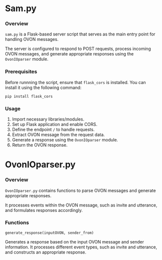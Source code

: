 # Sam.py

### Overview
`sam.py` is a Flask-based server script that serves as the main entry point for handling OVON messages. 

The server is configured to respond to POST requests, process incoming OVON messages, and generate appropriate responses using the `OvonIOparser` module.

### Prerequisites 
Before runnning the script, ensure that `flask_cors` is installed. You can install it using the following command:
```
pip install flask_cors
```

### Usage 
1. Import necessary libraries/modules.
2. Set up Flask application and enable CORS.
3. Define the endpoint `/` to handle requests.
4. Extract OVON message from the request data.
5. Generate a response using the `OvonIOparser` module.
6. Return the OVON response.

# OvonIOparser.py

### Overview
`OvonIOparser.py` contains functions to parse OVON messages and generate appropriate responses.

It processes events within the OVON message, such as invite and utterance, and formulates responses accordingly.

### Functions 
`generate_response(inputOVON, sender_from)`

Generates a response based on the input OVON message and sender information. It processes different event types, such as invite and utterance, and constructs an appropriate response.